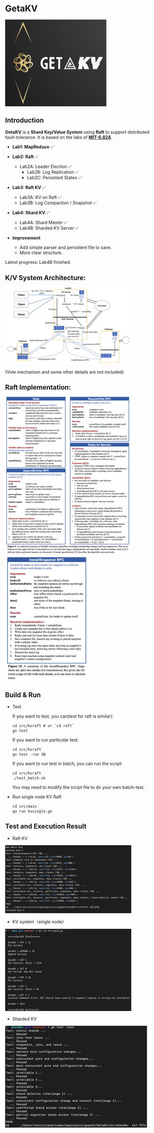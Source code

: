 # GetaKV

<img src="assets/image-20230430171133761.png" alt="image-20230430171133761" style="zoom:40%;" />

## Introduction

**GetaKV** is a **Shard Key/Value System** using **Raft** to support distributed fault-tolerance.
It is based on the labs of **[MIT-6.824](http://nil.csail.mit.edu/6.824/2020/schedule.html)**.

- **Lab1: MapReduce** ✅
- **Lab2: Raft** ✅
  - Lab2A: Leader Election ✅
    - Lab2B: Log Replication ✅
    - Lab2C: Persistent States ✅
- **Lab3: Raft KV** ✅

  - Lab3A: KV on Raft ✅
  - Lab3B: Log Compaction / Snapshot ✅
- **Lab4: Shard KV** ✅

  - Lab4A: Shard Master ✅
  - Lab4B: Sharded KV Server ✅
- **Improvement**
    - Add simple parser and persistent file to save.
    - More clear structure.

Latest progress: Lab4B finished.

## K/V System Architecture:

<img src="assets/image-20230421202347806.png" alt="image-20230421202347806" style="zoom:40%;" />

(Vote mechanism and some other details are not included)

## Raft Implementation:

<img src="assets/image-20230413133324787.png" alt="image-20230413133324787" style="zoom:50%;" />

<img src="assets/image-20230413133359027.png" alt="image-20230413133359027" style="zoom:40%;" />

## Build & Run

- Test

  If you want to test, you can(test for raft is similar):

  ```shell
  cd src/kvraft # or `cd raft`
  go test
  ```

  If you want to run particular test:

  ```shell
  cd src/kvraft
  go test -run 3B
  ```

  If you want to run test in batch, you can run the script:

  ```shell
  cd src/kvraft
  ./test_batch.sh
  ```

  You may need to modify the srcipt file to do your own batch-test.
- Run single node KV Raft

  ```shell
  cd src/main
  go run kvsingle.go
  ```

## Test and Execution Result

- Raft KV

<img src="assets/image-20230421203111961.png" alt="image-20230421203111961" style="zoom:40%;" />

- KV system（single node）

<img src="assets/image-20230421203502670.png" alt="image-20230421203502670" style="zoom:40%;" />

- Sharded KV

<img src="assets/image-20240922223652055.png" alt="image-20240922223652055" style="zoom:45%;" />

